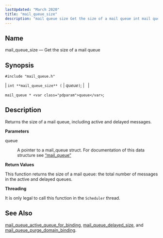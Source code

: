 ```yaml
---
lastUpdated: "March 2020"
title: "mail_queue_size"
description: "mail queue size Get the size of a mail queue int mail queue size queue mail queue queue Returns the size of a mail queue including active and delayed messages queue A pointer to a mail queue struct For documentation of this data structure see Section 68 58 mail queue..."
---
```


<a name="apis.mail_queue_size"></a> 
## Name

mail_queue_size — Get the size of a mail queue

## Synopsis

`#include "mail_queue.h"`

| `int **mail_queue_size** (` | <var class="pdparam">queue</var>`)`; |   |

`mail_queue * <var class="pdparam">queue</var>`;<a name="idp54619824"></a> 
## Description

Returns the size of a mail queue, including active and delayed messages.

**<a name="idp54621088"></a> Parameters**

<dl class="variablelist">

<dt>queue</dt>

<dd>

A pointer to a mail_queue struct. For documentation of this data structure see [“mail_queue”](/momentum/3/3-api/structs-mail-queue)

</dd>

</dl>

**<a name="idp54624448"></a> Return Values**

This function returns the size of a mail queue: the total number of messages in the active and delayed queues.

**<a name="idp54625456"></a> Threading**

It is only legal to call this function in the `Scheduler` thread.

<a name="idp54627008"></a> 
## See Also

[mail_queue_active_queue_for_binding](/momentum/3/3-api/apis-mail-queue-active-queue-for-binding), [mail_queue_delayed_size](/momentum/3/3-api/apis-mail-queue-delayed-size), and [mail_queue_purge_domain_binding](/momentum/3/3-api/apis-mail-queue-purge-domain-binding).